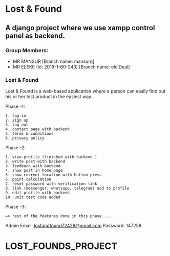 # Lost & Found

## A django project where we use xampp control panel as backend.

### Group Members:
- MR MANSUR [Branch name: mansurq]
- MR ELEKE (Id: 2019-1-60-243) [Branch name: elcIDeal]



### Lost & Found
Lost & Found is a web-based application where a person can easily find out his or her lost product in the easiest way.

Phase -1:
	
    1. log-in 
    2. sign up
    3. log out
    4. contact page with backend
    5. terms & conditions
    6. privacy policy

Phase -2:

    1. view-profile (finished with backend )
    2. write post with backend
    3. feedback with backend
    4. show post in home page
    5. show current location with button press
    6. point calculation 
    7. reset password with verification link
    8. link (messenger, whatsapp, telegram) add to profile
    9. edit profile with backend
    10. unit test code added

Phase -3:

    => rest of the features done in this phase.....

Admin Email: lostandfound72428@gmail.com
Password: 147258
# LOST_FOUNDS_PROJECT
